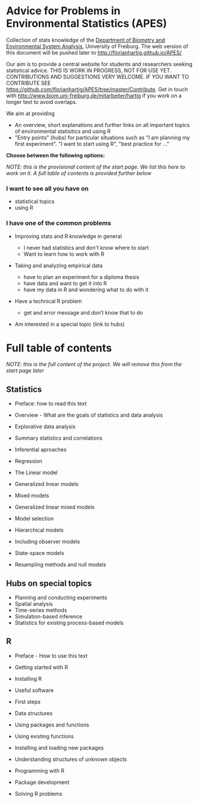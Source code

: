 Advice for Problems in Environmental Statistics (APES)
====

Collection of stats knowledge of the [Department of Biometry and Environmental System Analysis](http://www.biom.uni-freiburg.de/), University of Freiburg. The web version of this document will be pushed later to http://florianhartig.github.io/APES/

Our aim is to provide a central website for students and researchers seeking statistical advice. THIS IS WORK IN PROGRESS, NOT FOR USE YET. CONTRIBUTIONS AND SUGGESTIONS VERY WELCOME. IF YOU WANT TO CONTRIBUTE SEE https://github.com/florianhartig/APES/tree/master/Contribute. Get in touch with http://www.biom.uni-freiburg.de/mitarbeiter/hartig if you work on a longer text to avoid overlaps. 

We aim at providing

* An overview, short explanations and further links on all important topics of environmental statisitics and using R
* "Entry points" (hubs) for particular situations such as "I am planning my first experiment". "I want to start using R", "best practice for ..."

**Choose between the following options:**

*NOTE: this is the provisional content of the start page. We list this here to work on it. A full table of contents is provided further below*

### I want to see all you have on

* statistical topics
* using R

### I have one of the common problems 

* Improving stats and R knowledge in general
  * I never had statistics and don't know where to start
  * Want to learn how to work with R

* Taking and analyzing empirical data
  *	have to plan an experiment for a diploma thesis
  *	have data and want to get it into R
  *	have my data in R and wondering what to do with it

* Have a technical R problem
  *	get and error message and don’t know that to do

* Am interested in a special topic (link to hubs)


# Full table of contents

*NOTE: this is the full content of the project. We will remove this from the start page later*


## Statistics

* Preface: how to read this text

* Overview - What are the goals of statistics and data analysis
* Explorative data analysis
* Summary statistics and correlations
* Inferential aproaches
* Regression
 * The Linear model
 * Generalized linear models
 * Mixed models
 * Generalized linear mixed models
*	Model selection
*	Hierarchical models
 * Including observer models	
 * State-space models
*	Resampling methods and null models

## Hubs on special topics

* Planning and conducting experiments
* Spatial analysis
* Time-series methods
* Simulation-based inference
* Statistics for existing process-based models


## R


* Preface - How to use this text

*	Getting started with R
 *	Installing R
 *	Useful software
 *	First steps
*	Data structures
*	Using packages and functions
 * Using existing functions	  
 * Installing and loading new packages 
 * Understanding structures of unknown objects
* Programming with R
* Package development
* Solving R problems





